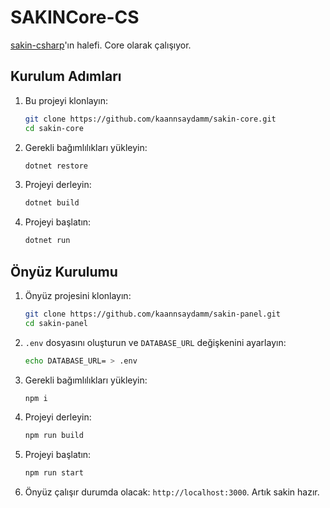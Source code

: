 # SAKINCore-CS

[sakin-csharp](https://github.com/kaannsaydamm/sakin-csharp)'ın halefi. Core olarak çalışıyor.

## Kurulum Adımları

1. Bu projeyi klonlayın:
   ```sh
   git clone https://github.com/kaannsaydamm/sakin-core.git
   cd sakin-core
   ```

2. Gerekli bağımlılıkları yükleyin:
   ```sh
   dotnet restore
   ```

3. Projeyi derleyin:
   ```sh
   dotnet build 
   ```

4. Projeyi başlatın:
   ```sh
   dotnet run
   ```


## Önyüz Kurulumu

1. Önyüz projesini klonlayın:
   ```sh
   git clone https://github.com/kaannsaydamm/sakin-panel.git
   cd sakin-panel
   ```

2. `.env` dosyasını oluşturun ve `DATABASE_URL` değişkenini ayarlayın:
   ```sh
   echo DATABASE_URL= > .env
   ```

3. Gerekli bağımlılıkları yükleyin:
   ```sh
   npm i
   ```

4. Projeyi derleyin:
   ```sh
   npm run build
   ```

5. Projeyi başlatın:
   ```sh
   npm run start
   ```

6. Önyüz çalışır durumda olacak: `http://localhost:3000`. Artık sakin hazır.
